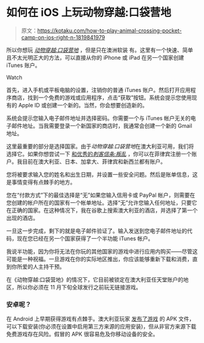 # 如何在 iOS 上玩动物穿越:口袋营地

> 原文：<https://kotaku.com/how-to-play-animal-crossing-pocket-camp-on-ios-right-n-1819841979>

所以你想玩 [*动物穿越:口袋营地*](https://kotaku.com/im-playing-the-animal-crossing-phone-game-and-its-pret-1819832782) ，但是只在澳洲软装 有。这里有一个快速、简单且不太光明正大的方法，可以直接从你的 iPhone 或 iPad 在另一个国家创建 iTunes 账户。 

Watch

首先，进入手机或平板电脑的设置，注销你的普通 iTunes 账户。然后打开应用程序商店，找到一个免费的游戏或应用程序，点击“获取”按钮。系统会提示您使用现有的 Apple ID 或创建一个新的。当然，你会想要创造新的。

系统会提示您输入电子邮件地址并选择密码。你需要一个与 iTunes 帐户无关的电子邮件地址。当我需要登录一个新国家的商店时，我通常会创建一个新的 Gmail 地址。

这里最重要的部分是选择国家。由于*动物穿越:口袋营地*在澳大利亚可用，我们将选择它。如果你想尝试一下 [和优秀的*刺客信条:叛乱*](https://kotaku.com/assassins-creed-rebellion-is-a-surprisingly-good-strat-1796714675) ，你可以在菲律宾注册一个账户。我目前在澳大利亚、日本、加拿大、菲律宾和新西兰都有账户。

您将被要求输入您的姓名和出生日期，并设置一些安全问题。然后是账单信息，这是事情变得有点棘手的地方。

您在“付款方式”下的最佳选择是“无”如果您输入信用卡或 PayPal 帐户，则需要在您创建的帐户所在的国家有一个帐单地址。选择“无”允许您输入任何地址，只要它在正确的国家。在这种情况下，我在谷歌上搜索澳大利亚的酒店，并选择了第一个出现的酒店。

一旦这一步完成，剩下的就是电子邮件验证了。输入发送到您电子邮件地址的代码，现在您已经在另一个国家获得了一个半功能 iTunes 帐户。

我说半功能，因为你将无法在你玩的其他国家的游戏中进行应用内购买——尽管这可能是一种祝福。一旦游戏在你的实际地区推出，你应该能够重新下载和消费，直到你所爱的人主持干预。

在《动物穿越:口袋营地》的情况下，它目前被锁定在澳大利亚任天堂账户的地区，所以你必须在 11 月下旬全球发行之前玩无链接游戏。

### 安卓呢？

在 Android 上早期获得游戏有点棘手。澳大利亚玩家 [发布了游戏](https://www.phonearena.com/news/You-can-download-and-play-Animal-Crossing-Pocket-Camp-on-your-Android-device-right-now_id99270) 的 APK 文件，可以下载安装(你必须在设置中启用第三方来源的应用安装)，但从非官方来源下载免费游戏存在风险。假冒的 APK 很容易危及你移动设备的安全。